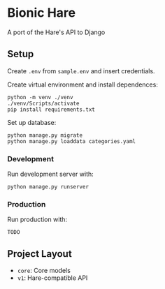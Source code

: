 # Bionic Hare

A port of the Hare's API to Django

## Setup

Create `.env` from `sample.env` and insert credentials.

Create virtual environment and install dependences:

    python -m venv ./venv
    ./venv/Scripts/activate
    pip install requirements.txt

Set up database:

    python manage.py migrate
    python manage.py loaddata categories.yaml

### Development

Run development server with:

    python manage.py runserver

### Production

Run production with:

    TODO

## Project Layout
  - `core`: Core models
  - `v1`: Hare-compatible API